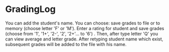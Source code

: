 # GradingLog
You can add the student's name. You can choose: save grades to file or to memory (choose letter 'F' or 'M'). Enter a rating for student and save grades  (choose from '1', '1+', '2-', '2', '2+'... to '6') . Then, after type letter 'Q' you can view average and letter grade. After retyping student name which exist, subsequent grades will be added to the file with his name.
